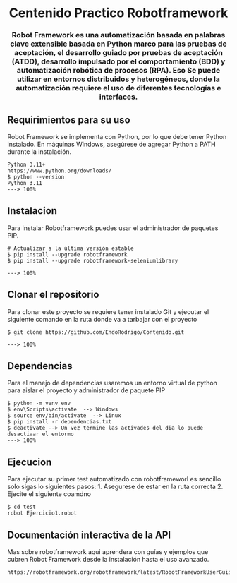 <h1 align="center">Centenido Practico Robotframework</h1>
<h3 align="center">Robot Framework es una automatización basada en palabras clave extensible basada en Python marco para las pruebas de aceptación, el desarrollo guiado por pruebas de aceptación (ATDD), desarrollo impulsado por el comportamiento (BDD) y automatización robótica de procesos (RPA). Eso Se puede utilizar en entornos distribuidos y heterogéneos, donde la automatización requiere el uso de diferentes tecnologías e interfaces.</h3>

## Requirimientos para su uso
Robot Framework se implementa con Python, por lo que debe tener Python instalado.
En máquinas Windows, asegúrese de agregar Python a PATH durante la instalación.
```Web
Python 3.11+
https://www.python.org/downloads/
$ python --version
Python 3.11
---> 100%
```

## Instalacion
Para instalar Robotframework puedes usar el administrador de paquetes PIP.

```console
# Actualizar a la última versión estable
$ pip install --upgrade robotframework
$ pip install --upgrade robotframework-seleniumlibrary

---> 100%
```

## Clonar el repositorio

Para clonar este proyecto se requiere tener instalado Git y ejecutar el siguiente comando en la ruta donde va a tarbajar con el proyecto
```console
$ git clone https://github.com/EndoRodrigo/Contenido.git

---> 100%
```
## Dependencias

Para el manejo de dependencias usaremos un entorno virtual de python para aislar el proyecto y administrador de paquete PIP
```console
$ python -m venv env
$ env\Scripts\activate  --> Windows
$ source env/bin/activate  --> Linux
$ pip install -r dependencias.txt
$ deactivate --> Un vez termine las activades del dia lo puede desactivar el entormo
---> 100%
```

## Ejecucion
Para ejecutar su primer test automatizado con robotframeworl es sencillo solo sigas lo siguientes pasos:
    1. Asegurese de estar en la ruta correcta
    2. Ejecite el siguiente coamdno
```console
$ cd test
robot Ejercicio1.robot
```

## Documentación interactiva de la API

Mas sobre robotframework aqui aprendera con guías y ejemplos que cubren Robot Framework desde la instalación hasta el uso avanzado.

```web
https://robotframework.org/robotframework/latest/RobotFrameworkUserGuide.html
```
